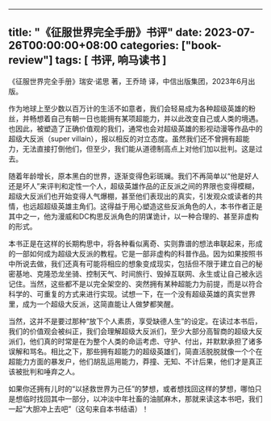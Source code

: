 
---
title: "《征服世界完全手册》书评"
date: 2023-07-26T00:00:00+08:00
categories: ["book-review"]
tags: [ 书评, 响马读书 ]
---

 《征服世界完全手册》瑞安·诺思 著，王乔琦 译，中信出版集团，2023年6月出版。

作为地球上至少数以百万计的生活不如意者，我们会轻易成为各种超级英雄的粉丝，并畅想着自己有朝一日也能拥有某项超能力，并以此改变自己或人类的境遇。也因此，被塑造了正确价值观的我们，通常也会对超级英雄的影视动漫等作品中的超级大反派（super villain），报以相反的对立态度。虽然我们还不曾拥有超能力，无法直接打倒他们，但至少，我们能从道德制高点上对他们加以批判。这是过去。

随着年龄增长，原本黑白的世界，逐渐变得色彩斑斓。我们不再简单以“他是好人还是坏人”来评判和定性一个人，超级英雄作品的正反派之间的界限也变得模糊，超级大反派们也开始变得人气爆棚，甚至他们表现出的真实，引发观众或读者的共情，也远超超级英雄主角们。这得益于用心塑造这些反派角色的人，本书作者正是其中之一，他为漫威和DC构思反派角色的阴谋诡计，以一种合理的、甚至非虚构的形式。

本书正是在这样的长期构思中，将各种看似离奇、实则靠谱的想法串联起来，形成的一部如何成为超级大反派的教程。它是一部非虚构的科普作品。因为如果按照书中所说去做，我们还真有可能将相应的想象变成现实，包括但不限于建立自己的秘密基地、克隆恐龙坐骑、控制天气、时间旅行、毁掉互联网、永生或让自己被永远记住。当然，这些都不是以完全架空的、突然拥有某种超能力为前提，而是以符合科学的、可重复的方式来进行实现。试想一下，在一个没有超级英雄的真实世界里，成为一个超级大反派，这简直能让人做梦都笑醒。

当然，这并不是要过那种“放下个人素质，享受缺德人生”的设定。在读过本书后，我们的价值观会被纠正，我们会理解超级大反派们，至少大部分高智商的超级大反派们，他们真的时常是在为整个人类的命运考虑、守护、付出，并默默承担了诸多误解和骂名。相比之下，那些拥有超能力的超级英雄们，简直活脱脱就像一个个在超能力方面的暴发户，他们胡乱运用能力，莽撞、无知、不计后果，他们才是真正该被批判和唾弃之人。

如果你还拥有儿时的“以拯救世界为己任”的梦想，或者想找回这样的梦想，哪怕只是想临时找回其中一部分，以冲淡中年社畜的油腻麻木，那就来读这本书吧，我们一起“大胆冲上去吧”（这句来自本书结语）！
